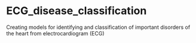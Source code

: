 # ECG_disease_classification
Creating models for identifying and classification of important disorders of the heart from electrocardiogram (ECG)
